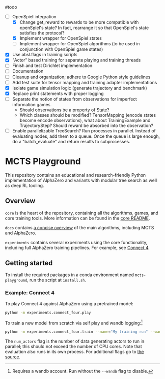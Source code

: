#todo

- [ ] OpenSpiel integration
  - [x] Change get_reward to rewards to be more compatible with openSpiel's state? In fact, rearrange it so that OpenSpiel's state satisfies the protocol?
  - [x] Implement wrapper for OpenSpiel states
  - [ ] Implement wrapper for OpenSpiel algorithms (to be used in conjunction with OpenSpiel game states)
- [x] Use absl.flags in training scripts
- [x] "Actor" based training for separate playing and training threads
- [ ] Finish and test Dirichlet implementation
- [ ] Documentation
- [ ] Cleanup and organization; adhere to Google Python style guidelines
- [ ] Add test suite for tensor mapping and training adapter implementations
- [x] Isolate game simulation logic (generate trajectory and benchmark)
- [x] Replace print statements with proper logging
- [ ] Separate the notion of states from observations for imperfect information games.
  - Should observations be a property of State?
  - Which classes should be modified? TensorMapping (encode states become encode observations), what about TrainingExample and TrajectoryStep? Should reward be absorbed into the observation?
- [ ] Enable parallelizable TreeSearch? Run processes in parallel. Instead of evaluating nodes, add them to a queue. Once the queue is large enough, do a "batch_evaluate" and return results to subprocesses.

# MCTS Playground

This repository contains an educational and research-friendly Python implementation of AlphaZero and variants with modular tree search as well as deep RL tooling.

## Overview

`core` is the heart of the repository, containing all the algorithms, games, and core training tools. More information can be found in the [core README](./core/README.md).

`docs` contains [a concise overview](./docs/algorithms_overview.md) of the main algorithms, including MCTS and AlphaZero.

`experiments` contains several experiments using the core functionality, including full AlphaZero training pipelines. For example, see [Connect 4](./experiments/connect_four/README.md).

## Getting started

To install the required packages in a conda environment named `mcts-playground`, run the script at `install.sh`.

### Example: Connect 4

To play Connect 4 against AlphaZero using a pretrained model:

```bash
python -m experiments.connect_four.play
```

To train a new model from scratch via self play and wandb logging:[^1]

[^1]: Requires a wandb account. Run without the `--wandb` flag to disable.

```bash
python -m experiments.connect_four.train --name="My training run" --wandb --num_actors=10
```

The `num_actors` flag is the number of data generating actors to run in parallel; this should not exceed the number of CPU cores. Note that evaluation also runs in its own process.
For additional flags go to [the source](./experiments/connect_four/train.py).
